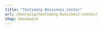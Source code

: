 ```yaml
---
title: "Testimony Bussiness Center"
url: /monrovia/testimony-bussiness-center/
shop: houseware
---
```


